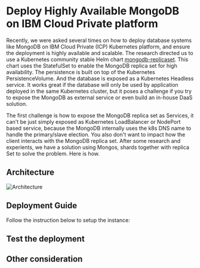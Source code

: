 # Deploy Highly Available MongoDB on IBM Cloud Private platform

Recently, we were asked several times on how to deploy database systems like MongoDB on IBM Cloud Private (ICP) Kubernetes platform, and ensure the deployment is highly available and scalable. The research directed us to use a Kubernetes community stable Helm chart  [mongodb-replicaset](https://github.com/kubernetes/charts/tree/master/stable/mongodb-replicaset). This chart uses the StatefulSet to enable the MongoDB replica set for high availability. The persistence is built on top of the Kubernetes PersistenceVolume. And the database is exposed as a Kubernetes Headless service. It works great if the database will only be used by application deployed in the same Kubernetes cluster, but it poses a challenge if you try to expose the MongoDB as external service or even build an in-house DaaS solution.

The first challenge is how to expose the MongoDB replica set as Services, it can't be just simply exposed as Kubernetes LoadBalancer or NodePort based service, because the MongoDB internally uses the k8s DNS name to handle the primary/slave election. You also don't want to impact how the client interacts with the MongoDB replica set. After some research and experients, we have a solution using Mongos, shards together with replica Set to solve the problem. Here is how.  

## Architecture

![Architecture](architecture_1.2.jpeg)

## Deployment Guide

Follow the instruction below to setup the instance:



## Test the deployment

## Other consideration
